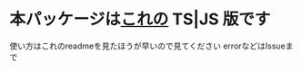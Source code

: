 # 本パッケージは[これの](https://github.com/taka-4602/Pix-Chan/) TS|JS 版です
使い方はこれのreadmeを見たほうが早いので見てください
errorなどはIssueまで